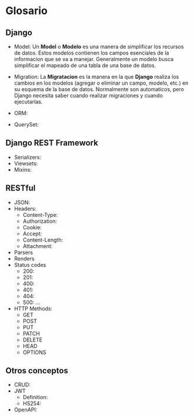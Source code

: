# Glosario

## Django

- Model:
Un **Model** o **Modelo** es una manera de simplificar los recursos de datos. Estos modelos contienen los campos esenciales de la informacion que se va a manejar. Generalmente un modelo busca simplificar el mapeado de una tabla de una base de datos.
- Migration:
La **Migratacion** es la manera en la que **Django** realiza los cambios en los modelos (agregar o eliminar un campo, modelo, etc.) en su esquema de la base de datos. Normalmente son automaticos, pero Django necesita saber cuando realizar migraciones y cuando ejecutarlas.
- ORM:

- QuerySet:

## Django REST Framework

- Serializers:
- Viewsets:
- Mixins:

## RESTful

- JSON:
- Headers:
  - Content-Type:
  - Authorization:
  - Cookie:
  - Accept:
  - Content-Length:
  - Attachment:
- Parsers
- Renders
- Status codes
  - 200:
  - 201:
  - 400:
  - 401:
  - 404:
  - 500:
    ...
- HTTP Methods:
  - GET
  - POST
  - PUT
  - PATCH
  - DELETE
  - HEAD
  - OPTIONS

## Otros conceptos

- CRUD:
- JWT
  - Definition:
  - HS254:
- OpenAPI:

